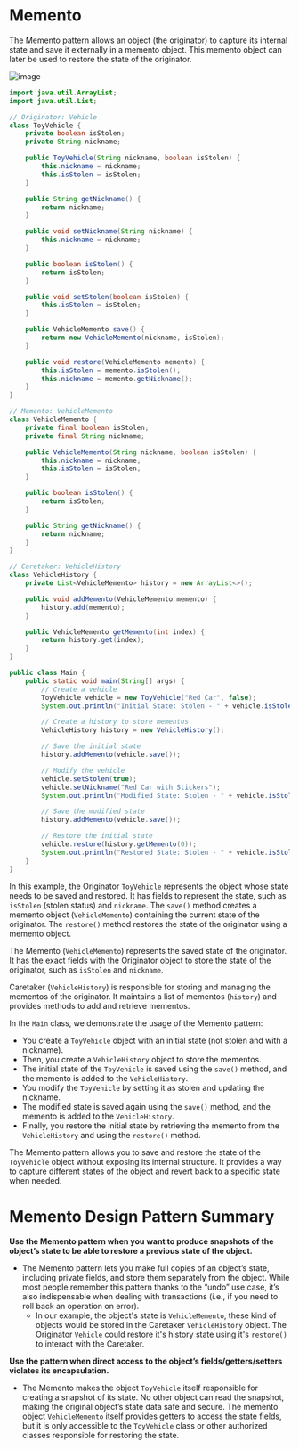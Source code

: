 # Memento
The Memento pattern allows an object (the originator) to capture its internal state and save it externally in a memento object. This memento object can later be used to restore the state of the originator.

![image](https://github.com/boushphong/Design-Patterns/assets/59940078/230f09a4-8b8a-43db-839e-f9afebd41be9)

```java
import java.util.ArrayList;
import java.util.List;

// Originator: Vehicle
class ToyVehicle {
    private boolean isStolen;
    private String nickname;

    public ToyVehicle(String nickname, boolean isStolen) {
        this.nickname = nickname;
        this.isStolen = isStolen;
    }

    public String getNickname() {
        return nickname;
    }

    public void setNickname(String nickname) {
        this.nickname = nickname;
    }

    public boolean isStolen() {
        return isStolen;
    }

    public void setStolen(boolean isStolen) {
        this.isStolen = isStolen;
    }

    public VehicleMemento save() {
        return new VehicleMemento(nickname, isStolen);
    }

    public void restore(VehicleMemento memento) {
        this.isStolen = memento.isStolen();
        this.nickname = memento.getNickname();
    }
}

// Memento: VehicleMemento
class VehicleMemento {
    private final boolean isStolen;
    private final String nickname;

    public VehicleMemento(String nickname, boolean isStolen) {
        this.nickname = nickname;
        this.isStolen = isStolen;
    }

    public boolean isStolen() {
        return isStolen;
    }

    public String getNickname() {
        return nickname;
    }
}

// Caretaker: VehicleHistory
class VehicleHistory {
    private List<VehicleMemento> history = new ArrayList<>();

    public void addMemento(VehicleMemento memento) {
        history.add(memento);
    }

    public VehicleMemento getMemento(int index) {
        return history.get(index);
    }
}

public class Main {
    public static void main(String[] args) {
        // Create a vehicle
        ToyVehicle vehicle = new ToyVehicle("Red Car", false);
        System.out.println("Initial State: Stolen - " + vehicle.isStolen() + ", Nickname - " + vehicle.getNickname());

        // Create a history to store mementos
        VehicleHistory history = new VehicleHistory();

        // Save the initial state
        history.addMemento(vehicle.save());

        // Modify the vehicle
        vehicle.setStolen(true);
        vehicle.setNickname("Red Car with Stickers");
        System.out.println("Modified State: Stolen - " + vehicle.isStolen() + ", Nickname - " + vehicle.getNickname());

        // Save the modified state
        history.addMemento(vehicle.save());

        // Restore the initial state
        vehicle.restore(history.getMemento(0));
        System.out.println("Restored State: Stolen - " + vehicle.isStolen() + ", Nickname - " + vehicle.getNickname());
    }
}
```

In this example, the Originator `ToyVehicle` represents the object whose state needs to be saved and restored. It has fields to represent the state, such as `isStolen` (stolen status) and `nickname`. The `save()` method creates a memento object (`VehicleMemento`) containing the current state of the originator. The `restore()` method restores the state of the originator using a memento object.

The Memento (`VehicleMemento`) represents the saved state of the originator. It has the exact fields with the Originator object to store the state of the originator, such as `isStolen` and `nickname`.

 Caretaker (`VehicleHistory`) is responsible for storing and managing the mementos of the originator. It maintains a list of mementos (`history`) and provides methods to add and retrieve mementos.

In the `Main` class, we demonstrate the usage of the Memento pattern:
- You create a `ToyVehicle` object with an initial state (not stolen and with a nickname).
- Then, you create a `VehicleHistory` object to store the mementos.
- The initial state of the `ToyVehicle` is saved using the `save()` method, and the memento is added to the `VehicleHistory`.
- You modify the `ToyVehicle` by setting it as stolen and updating the nickname.
- The modified state is saved again using the `save()` method, and the memento is added to the `VehicleHistory`.
- Finally, you restore the initial state by retrieving the memento from the `VehicleHistory` and using the `restore()` method.

The Memento pattern allows you to save and restore the state of the `ToyVehicle` object without exposing its internal structure. It provides a way to capture different states of the object and revert back to a specific state when needed.

# Memento Design Pattern Summary
**Use the Memento pattern when you want to produce snapshots of the object’s state to be able to restore a previous state of the object.**

- The Memento pattern lets you make full copies of an object’s state, including private fields, and store them separately from the object. While most people remember this pattern thanks to the “undo” use case, it’s also indispensable when dealing with transactions (i.e., if you need to roll back an operation on error).
  - In our example, the object's state is `VehicleMemento`, these kind of objects would be stored in the Caretaker `VehicleHistory` object. The Originator `Vehicle` could restore it's history state using it's `restore()` to interact with the Caretaker.

**Use the pattern when direct access to the object’s fields/getters/setters violates its encapsulation.**

- The Memento makes the object `ToyVehicle` itself responsible for creating a snapshot of its state. No other object can read the snapshot, making the original object’s state data safe and secure. The memento object `VehicleMemento` itself provides getters to access the state fields, but it is only accessible to the `ToyVehicle` class or other authorized classes responsible for restoring the state.
